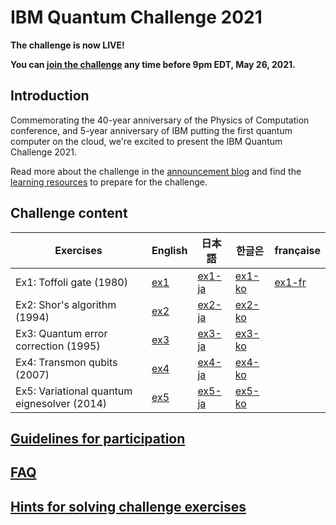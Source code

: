 # IBM Quantum Challenge 2021

**The challenge is now LIVE!**

**You can [join the challenge](https://ibm.co/iqc2021) any time before 9pm EDT, May 26, 2021.**

## Introduction

Commemorating the 40-year anniversary of the Physics of Computation conference, and 5-year anniversary of IBM putting the first quantum computer on the cloud, we're excited to present the IBM Quantum Challenge 2021.

Read more about the challenge in the [announcement blog](https://research.ibm.com/blog/quantum-challenge-2021) and find the [learning resources](https://medium.com/qiskit/ibm-quantum-challenge-2021-heres-what-to-expect-65a303753ffb) to prepare for the challenge.

## Challenge content

| Exercises                                   | English                                                                                     | 日本語                                                                                            | 한글은                                                                                            | française                                  |
|---------------------------------------------|---------------------------------------------------------------------------------------------|---------------------------------------------------------------------------------------------------|---------------------------------------------------------------------------------------------------|---------------------------------------------------------------------------------------------------|
| Ex1: Toffoli gate (1980)                    | [ex1](https://quantum-computing.ibm.com/lab/files/quantum-challenge/2021-iqc/ex1/ex1.ipynb) | [ex1-ja](https://quantum-computing.ibm.com/lab/files/quantum-challenge/2021-iqc/ex1/ex1-ja.ipynb) | [ex1-ko](https://quantum-computing.ibm.com/lab/files/quantum-challenge/2021-iqc/ex1/ex1-ko.ipynb) |[ex1-fr](https://quantum-computing.ibm.com/lab/files/quantum-challenge/2021-iqc/ex1/ex1-fr.ipynb) |
| Ex2: Shor's algorithm (1994)                | [ex2](https://quantum-computing.ibm.com/lab/files/quantum-challenge/2021-iqc/ex2/ex2.ipynb) | [ex2-ja](https://quantum-computing.ibm.com/lab/files/quantum-challenge/2021-iqc/ex2/ex2-ja.ipynb) | [ex2-ko](https://quantum-computing.ibm.com/lab/files/quantum-challenge/2021-iqc/ex2/ex2-ko.ipynb) |
| Ex3: Quantum error correction (1995)        | [ex3](https://quantum-computing.ibm.com/lab/files/quantum-challenge/2021-iqc/ex3/ex3.ipynb) | [ex3-ja](https://quantum-computing.ibm.com/lab/files/quantum-challenge/2021-iqc/ex3/ex3-ja.ipynb) | [ex3-ko](https://quantum-computing.ibm.com/lab/files/quantum-challenge/2021-iqc/ex3/ex3-ko.ipynb) |
| Ex4: Transmon qubits (2007)                 | [ex4](https://quantum-computing.ibm.com/lab/files/quantum-challenge/2021-iqc/ex4/ex4.ipynb) | [ex4-ja](https://quantum-computing.ibm.com/lab/files/quantum-challenge/2021-iqc/ex4/ex4-ja.ipynb) | [ex4-ko](https://quantum-computing.ibm.com/lab/files/quantum-challenge/2021-iqc/ex4/ex4-ko.ipynb) |
| Ex5: Variational quantum eignesolver (2014) | [ex5](https://quantum-computing.ibm.com/lab/files/quantum-challenge/2021-iqc/ex5/ex5.ipynb) | [ex5-ja](https://quantum-computing.ibm.com/lab/files/quantum-challenge/2021-iqc/ex5/ex5-ja.ipynb) | [ex5-ko](https://quantum-computing.ibm.com/lab/files/quantum-challenge/2021-iqc/ex5/ex5-ko.ipynb) |

## [Guidelines for participation](guidelines-for-participation.md)

## [FAQ](faq.md)

## [Hints for solving challenge exercises](hints.md)

